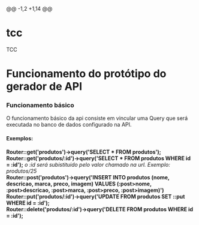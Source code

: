 @@ -1,2 +1,14 @@
# tcc
TCC 
 <h1>Funcionamento do protótipo do gerador de API</h1>
<p>
  <h3>Funcionamento básico</h3>
  O funcionamento básico da api consiste em vincular uma Query que será executada no banco de dados configurado na API.
  
  <h4>Exemplos:</h4>
  <b>Router::get('produtos')->query('SELECT * FROM produtos');</b><br>
  <b>Router::get('produtos/:id')->query('SELECT * FROM produtos WHERE id = :id');</b> <i> o :id será subistituido pelo valor chamado na url. Exemplo: produtos/25 </i><br>
  <b>Router::post('produtos')->query('INSERT INTO produtos (nome, descricao, marca, preco, imagem) VALUES (:post>nome, :post>descricao, :post>marca, :post>preco, :post>imagem)')</b><br>
  <b>Router::put('produtos/:id')->query('UPDATE FROM produtos SET ::put WHERE id = :id');</b><br>
  <b>Router::delete('produtos/:id')->query('DELETE FROM produtos WHERE id = :id');</b><br>
 
</p>
